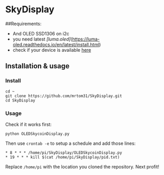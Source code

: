 # SkyDisplay

##Requirements:
- And OLED SSD1306 on i2c
- you need latest *[luma.oled]*(https://luma-oled.readthedocs.io/en/latest/install.html)
- check if your device is available [here](https://github.com/rm-hull/luma.oled/wiki/Usage-&-Benchmarking)

## Installation & usage
### Install
```
cd ~
git clone https://github.com/mrtom31/SkyDisplay.git
cd SkyDisplay
```
### Usage
Check if it works first:
```
python OLEDSkycoinDisplay.py
```
Then use `crontab -e` to setup a schedule and add those lines:
```
* 8 * * * /home/pi/SkyDisplay/OLEDSkycoinDisplay.py
* 19 * * * kill $(cat /home/pi/SkyDisplay/pid.txt)
```
Replace `/home/pi` with the location you cloned the repository.
Next profit!
